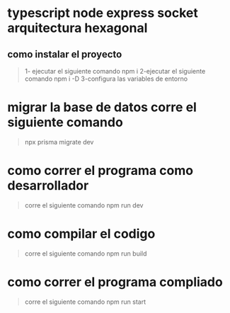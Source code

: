 # typescript node express socket arquitectura hexagonal
## como instalar el proyecto
> 1- ejecutar el siguiente comando npm i 
> 2-ejecutar el siguiente comando npm i -D 
> 3-configura las variables de entorno
# migrar la base de datos corre el siguiente comando
>npx prisma migrate dev 

# como correr el programa como desarrollador
>  corre el siguiente comando npm run dev  


# como compilar el codigo 
> corre el siguiente comando npm run build

# como correr el programa compliado
>corre el siguiente comando npm run start